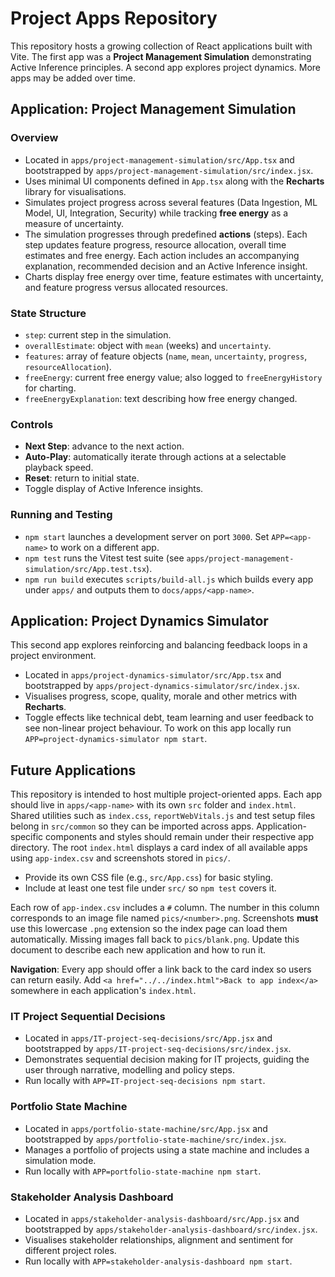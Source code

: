 # Project Apps Repository

This repository hosts a growing collection of React applications built with Vite. The first app was a **Project Management Simulation** demonstrating Active Inference principles. A second app explores project dynamics. More apps may be added over time.

## Application: Project Management Simulation

### Overview
- Located in `apps/project-management-simulation/src/App.tsx` and bootstrapped by `apps/project-management-simulation/src/index.jsx`.
- Uses minimal UI components defined in `App.tsx` along with the **Recharts** library for visualisations.
- Simulates project progress across several features (Data Ingestion, ML Model, UI, Integration, Security) while tracking **free energy** as a measure of uncertainty.
- The simulation progresses through predefined **actions** (steps). Each step updates feature progress, resource allocation, overall time estimates and free energy. Each action includes an accompanying explanation, recommended decision and an Active Inference insight.
- Charts display free energy over time, feature estimates with uncertainty, and feature progress versus allocated resources.

### State Structure
- `step`: current step in the simulation.
- `overallEstimate`: object with `mean` (weeks) and `uncertainty`.
- `features`: array of feature objects (`name`, `mean`, `uncertainty`, `progress`, `resourceAllocation`).
- `freeEnergy`: current free energy value; also logged to `freeEnergyHistory` for charting.
- `freeEnergyExplanation`: text describing how free energy changed.

### Controls
- **Next Step**: advance to the next action.
- **Auto-Play**: automatically iterate through actions at a selectable playback speed.
- **Reset**: return to initial state.
- Toggle display of Active Inference insights.

### Running and Testing
- `npm start` launches a development server on port `3000`. Set `APP=<app-name>` to work on a different app.
- `npm test` runs the Vitest test suite (see `apps/project-management-simulation/src/App.test.tsx`).
- `npm run build` executes `scripts/build-all.js` which builds every app under `apps/` and outputs them to `docs/apps/<app-name>`.

## Application: Project Dynamics Simulator

This second app explores reinforcing and balancing feedback loops in a project environment.

- Located in `apps/project-dynamics-simulator/src/App.tsx` and bootstrapped by `apps/project-dynamics-simulator/src/index.jsx`.
- Visualises progress, scope, quality, morale and other metrics with **Recharts**.
- Toggle effects like technical debt, team learning and user feedback to see non-linear project behaviour.
To work on this app locally run `APP=project-dynamics-simulator npm start`.

## Future Applications
This repository is intended to host multiple project-oriented apps. Each app should live in `apps/<app-name>` with its own `src` folder and `index.html`. Shared utilities such as `index.css`, `reportWebVitals.js` and test setup files belong in `src/common` so they can be imported across apps. Application-specific components and styles should remain under their respective app directory. The root `index.html` displays a card index of all available apps using `app-index.csv` and screenshots stored in `pics/`.

- Provide its own CSS file (e.g., `src/App.css`) for basic styling.
- Include at least one test file under `src/` so `npm test` covers it.

Each row of `app-index.csv` includes a `#` column. The number in this column corresponds to an image file named `pics/<number>.png`. Screenshots **must** use this lowercase `.png` extension so the index page can load them automatically. Missing images fall back to `pics/blank.png`. Update this document to describe each new application and how to run it.

**Navigation**: Every app should offer a link back to the card index so users can return easily. Add `<a href="../../index.html">Back to app index</a>` somewhere in each application's `index.html`.

### IT Project Sequential Decisions
- Located in `apps/IT-project-seq-decisions/src/App.jsx` and bootstrapped by `apps/IT-project-seq-decisions/src/index.jsx`.
- Demonstrates sequential decision making for IT projects, guiding the user through narrative, modelling and policy steps.
- Run locally with `APP=IT-project-seq-decisions npm start`.
### Portfolio State Machine
- Located in `apps/portfolio-state-machine/src/App.jsx` and bootstrapped by `apps/portfolio-state-machine/src/index.jsx`.
- Manages a portfolio of projects using a state machine and includes a simulation mode.
- Run locally with `APP=portfolio-state-machine npm start`.
### Stakeholder Analysis Dashboard
- Located in `apps/stakeholder-analysis-dashboard/src/App.jsx` and bootstrapped by `apps/stakeholder-analysis-dashboard/src/index.jsx`.
- Visualises stakeholder relationships, alignment and sentiment for different project roles.
- Run locally with `APP=stakeholder-analysis-dashboard npm start`.

